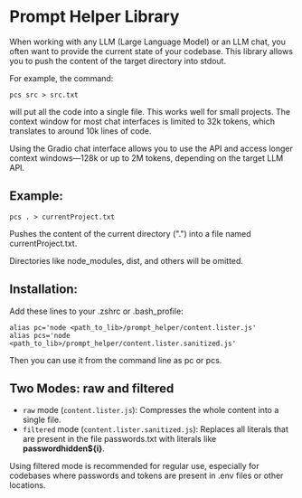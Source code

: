 # Prompt Helper Library

When working with any LLM (Large Language Model) or an LLM chat, you often want to provide the current state of your codebase. This library allows you to push the content of the target directory into stdout.

For example, the command:

   `pcs src > src.txt`

will put all the code into a single file. This works well for small projects. The context window for most chat interfaces is limited to 32k tokens, which translates to around 10k lines of code.

Using the Gradio chat interface allows you to use the API and access longer context windows—128k or up to 2M tokens, depending on the target LLM API.

## Example:

   `pcs . > currentProject.txt`

Pushes the content of the current directory (".") into a file named currentProject.txt.

Directories like node_modules, dist, and others will be omitted.

## Installation:

Add these lines to your .zshrc or .bash_profile:

```
alias pc='node <path_to_lib>/prompt_helper/content.lister.js'
alias pcs='node <path_to_lib>/prompt_helper/content.lister.sanitized.js'
```

Then you can use it from the command line as pc or pcs.

## Two Modes: raw and filtered

   - `raw` mode (`content.lister.js`): Compresses the whole content into a single file.
   - `filtered` mode (`content.lister.sanitized.js`): Replaces all literals that are present in the file passwords.txt with literals like __passwordhidden${i}__.

Using filtered mode is recommended for regular use, especially for codebases where passwords and tokens are present in .env files or other locations.
